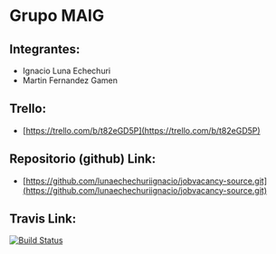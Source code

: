 # Grupo MAIG

## Integrantes:
 
* Ignacio Luna Echechuri
* Martin Fernandez Gamen

## Trello: 
* [https://trello.com/b/t82eGD5P](https://trello.com/b/t82eGD5P)

## Repositorio (github)  Link:

* [https://github.com/lunaechechuriignacio/jobvacancy-source.git](https://github.com/lunaechechuriignacio/jobvacancy-source.git)

## Travis Link:
 
[![Build Status](https://travis-ci.org/lunaechechuriignacio/jobvacancy-source.svg?branch=develop)](https://travis-ci.org/lunaechechuriignacio/jobvacancy-source)
